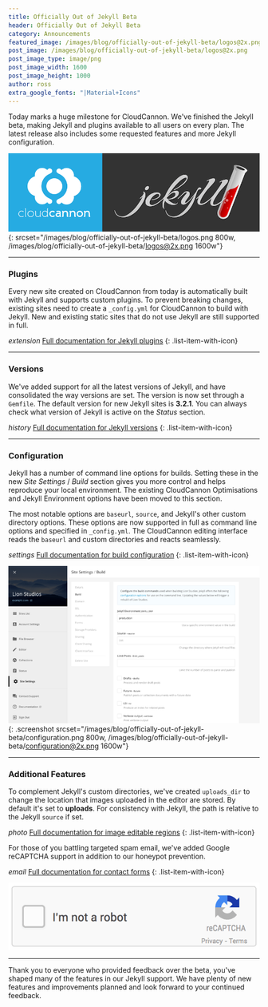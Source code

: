 ```yaml
---
title: Officially Out of Jekyll Beta
header: Officially Out of Jekyll Beta
category: Announcements
featured_image: /images/blog/officially-out-of-jekyll-beta/logos@2x.png
post_image: /images/blog/officially-out-of-jekyll-beta/logos@2x.png
post_image_type: image/png
post_image_width: 1600
post_image_height: 1000
author: ross
extra_google_fonts: "|Material+Icons"
---
```


Today marks a huge milestone for CloudCannon. We've finished the Jekyll beta, making Jekyll and plugins available to all users on every plan. The latest release also includes some requested features and more Jekyll configuration.

![CloudCannon and Jekyll logos](/images/blog/officially-out-of-jekyll-beta/logos.png){: srcset="/images/blog/officially-out-of-jekyll-beta/logos.png 800w, /images/blog/officially-out-of-jekyll-beta/logos@2x.png 1600w"}

***

### Plugins

Every new site created on CloudCannon from today is automatically built with Jekyll and supports custom plugins. To prevent breaking changes, existing sites need to create a `_config.yml` for CloudCannon to build with Jekyll. New and existing static sites that do not use Jekyll are still supported in full.

<i class="material-icons">extension</i> [Full documentation for Jekyll plugins](https://docs.cloudcannon.com/building/plugins/)
{: .list-item-with-icon}

***

### Versions

We've added support for all the latest versions of Jekyll, and have consolidated the way versions are set. The version is now set through a `Gemfile`. The default version for new Jekyll sites is **3.2.1**. You can always check what version of Jekyll is active on the *Status* section.

<i class="material-icons">history</i> [Full documentation for Jekyll versions](https://docs.cloudcannon.com/building/versions/)
{: .list-item-with-icon}

***

### Configuration

Jekyll has a number of command line options for builds. Setting these in the new *Site Settings* / *Build* section gives you more control and helps reproduce your local environment. The existing CloudCannon Optimisations and Jekyll Environment options have been moved to this section.

The most notable options are `baseurl`, `source`, and Jekyll's other custom directory options. These options are now supported in full as command line options and specified in `_config.yml`. The CloudCannon editing interface reads the `baseurl` and custom directories and reacts seamlessly.

<i class="material-icons">settings</i> [Full documentation for build configuration](https://docs.cloudcannon.com/building/configuration/#image-elements)
{: .list-item-with-icon}

![Site Settings Build Interface](/images/blog/officially-out-of-jekyll-beta/configuration.png){: .screenshot srcset="/images/blog/officially-out-of-jekyll-beta/configuration.png 800w, /images/blog/officially-out-of-jekyll-beta/configuration@2x.png 1600w"}

***

### Additional Features

To complement Jekyll's custom directories, we've created `uploads_dir` to change the location that images uploaded in the editor are stored. By default it's set to **uploads**. For consistency with Jekyll, the path is relative to the Jekyll `source` if set.

<i class="material-icons">photo</i> [Full documentation for image editable regions](https://docs.cloudcannon.com/editing/editable-regions/#image-elements)
{: .list-item-with-icon}

For those of you battling targeted spam email, we've added Google reCAPTCHA support in addition to our honeypot prevention.

<i class="material-icons">email</i> [Full documentation for contact forms](https://docs.cloudcannon.com/hosting/contact-forms/)
{: .list-item-with-icon}

![reCAPTCHA Example](/images/blog/officially-out-of-jekyll-beta/captcha.gif)

***

Thank you to everyone who provided feedback over the beta, you've shaped many of the features in our Jekyll support. We have plenty of new features and improvements planned and look forward to your continued feedback.
